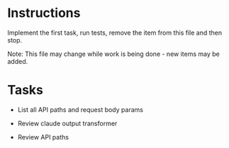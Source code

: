 # Instructions

Implement the first task, run tests, remove the item from this file and then stop.

Note: This file may change while work is being done - new items may be added.

# Tasks

- List all API paths and request body params

- Review claude output transformer

- Review API paths
